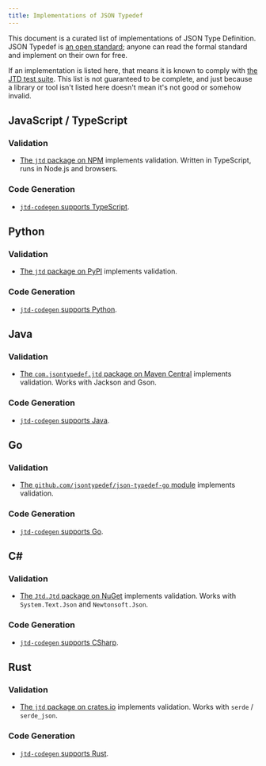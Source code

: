 ```yaml
---
title: Implementations of JSON Typedef
---
```


This document is a curated list of implementations of JSON Type Definition. JSON
Typedef is [an open standard](https://tools.ietf.org/html/rfc8927); anyone can
read the formal standard and implement on their own for free.

If an implementation is listed here, that means it is known to comply with [the
JTD test suite](https://github.com/jsontypedef/json-typedef-spec). This list is
not guaranteed to be complete, and just because a library or tool isn't listed
here doesn't mean it's not good or somehow invalid.

## JavaScript / TypeScript

### Validation

* [The `jtd` package on NPM](https://github.com/jsontypedef/json-typedef-js)
  implements validation. Written in TypeScript, runs in Node.js and browsers.

### Code Generation

* [`jtd-codegen` supports TypeScript](/docs/typescript-codegen).

## Python

### Validation

* [The `jtd` package on
  PyPI](https://github.com/jsontypedef/json-typedef-python) implements
  validation.

### Code Generation

* [`jtd-codegen` supports Python](/docs/python-codegen).

## Java

### Validation

* [The `com.jsontypedef.jtd` package on Maven
  Central](https://github.com/jsontypedef/json-typedef-java) implements
  validation. Works with Jackson and Gson.

### Code Generation

* [`jtd-codegen` supports Java](/docs/java-codegen).

## Go

### Validation

* [The `github.com/jsontypedef/json-typedef-go`
  module](https://github.com/jsontypedef/json-typedef-go) implements validation.

### Code Generation

* [`jtd-codegen` supports Go](/docs/go-codegen).

## C#

### Validation

* [The `Jtd.Jtd` package on
  NuGet](https://github.com/jsontypedef/json-typedef-csharp) implements
  validation. Works with `System.Text.Json` and `Newtonsoft.Json`.

### Code Generation

* [`jtd-codegen` supports CSharp](/docs/csharp-codegen).

## Rust

### Validation

* [The `jtd` package on
  crates.io](https://github.com/jsontypedef/json-typedef-rust) implements
  validation. Works with `serde` / `serde_json`.

### Code Generation

* [`jtd-codegen` supports Rust](/docs/csharp-codegen).
